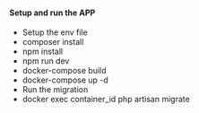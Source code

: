 #### Setup and run the APP

+ Setup the env file
+ composer install
+ npm install
+ npm run dev
+ docker-compose build
+ docker-compose up -d
+ Run the migration
+ docker exec container_id php artisan migrate